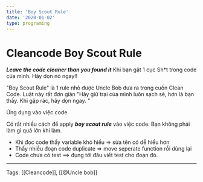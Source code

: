 ```yaml
---
title: 'Boy Scout Rule'
date: '2020-01-02'
type: programing 
---
```


# Cleancode Boy Scout Rule

***Leave the code cleaner than you found it***
Khi bạn gặt 1 cục Sh*t trong code của mình. Hãy dọn nó ngay!!

"Boy Scout Rule" là 1 rule nhỏ được Uncle Bob đưa ra trong cuốn Clean Code. Luật này rất đơn giản "Hãy giữ trại của mình luôn sạch sẽ, hơn là bạn thấy. Khi gặp rác, hãy dọn ngay. "

Ứng dụng vào việc code 

Có rất nhiều cách để apply ***boy scout rule*** vào việc code. Bạn không phải làm gì quá lớn khi làm. 
- Khi đọc code thấy variable khó hiểu => sửa tên có dễ hiểu hơn
- Thấy nhiều đoạn code duplicate => move seperate function rồi dùng lại
- Code chưa có test ==> đụng tới đâu viết test cho đoạn đó. 

---
Tags: [[Cleancode]], [[@Uncle bob]]